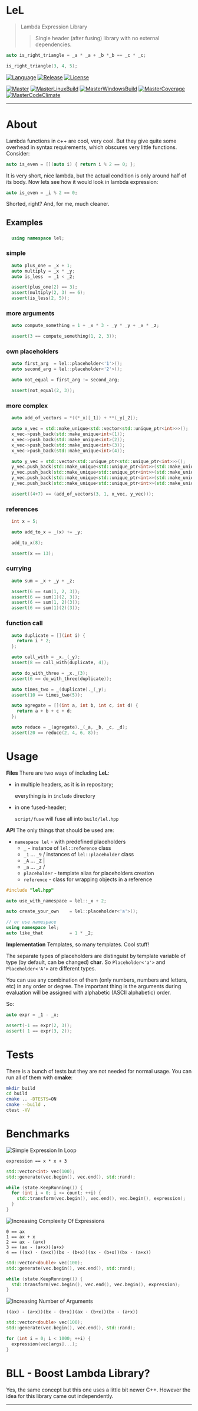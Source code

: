 # LeL

> Lambda Expression Library
> > Single header (after fusing) library with no external dependencies.

```cpp
auto is_right_triangle = _a * _a + _b *_b == _c * _c;

is_right_triangle(3, 4, 5);
```

[![Language][Language-img]][Language-url]
[![Release][Release-img]][Release-url]
[![License][License-img]][License-url]

[![Master][Master-img]][Master-url]
[![MasterLinuxBuild][MasterLinuxBuild-img]][MasterLinuxBuild-url]
[![MasterWindowsBuild][MasterWindowsBuild-img]][MasterWindowsBuild-url]
[![MasterCoverage][MasterCoverage-img]][MasterCoverage-url]
[![MasterCodeClimate][MasterCodeClimate-img]][MasterCodeClimate-url]

---

# About

Lambda functions in c++ are cool, very cool. But they give quite some overhead
in syntax requirements, which obscures very little functions. Consider:

```cpp
auto is_even = [](auto i) { return i % 2 == 0; };
```

It is very short, nice lambda, but the actual condition is only around half of
its body. Now lets see how it would look in lambda expression:

```cpp
auto is_even = _i % 2 == 0;
```

Shorted, right? And, for me, much cleaner.

## Examples

[//]:#(EXAMPLES_BEGIN)

### 

```cpp
  using namespace lel;
```

### simple

```cpp
  auto plus_one = _x + 1;
  auto multiply = _x * _y;
  auto is_less  = _1 < _2;

  assert(plus_one(2) == 3);
  assert(multiply(2, 3) == 6);
  assert(is_less(2, 5));
```

### more arguments

```cpp
  auto compute_something = 1 + _x * 3 - _y * _y + _x * _z;

  assert(3 == compute_something(1, 2, 3));
```

### own placeholders

```cpp
  auto first_arg  = lel::placeholder<'1'>();
  auto second_arg = lel::placeholder<'2'>();

  auto not_equal = first_arg != second_arg;

  assert(not_equal(2, 3));
```

### more complex

```cpp
  auto add_of_vectors = *((*_x)[_1]) + **(_y[_2]);

  auto x_vec = std::make_unique<std::vector<std::unique_ptr<int>>>();
  x_vec->push_back(std::make_unique<int>(1));
  x_vec->push_back(std::make_unique<int>(2));
  x_vec->push_back(std::make_unique<int>(3));
  x_vec->push_back(std::make_unique<int>(4));

  auto y_vec = std::vector<std::unique_ptr<std::unique_ptr<int>>>();
  y_vec.push_back(std::make_unique<std::unique_ptr<int>>(std::make_unique<int>(6)));
  y_vec.push_back(std::make_unique<std::unique_ptr<int>>(std::make_unique<int>(7)));
  y_vec.push_back(std::make_unique<std::unique_ptr<int>>(std::make_unique<int>(8)));
  y_vec.push_back(std::make_unique<std::unique_ptr<int>>(std::make_unique<int>(9)));

  assert((4+7) == (add_of_vectors(3, 1, x_vec, y_vec)));
```

### references

```cpp
  int x = 5;

  auto add_to_x = _(x) += _y;

  add_to_x(8);

  assert(x == 13);
```

### currying

```cpp
  auto sum = _x + _y + _z;

  assert(6 == sum(1, 2, 3));
  assert(6 == sum(1)(2, 3));
  assert(6 == sum(1, 2)(3));
  assert(6 == sum(1)(2)(3));
```

### function call

```cpp
  auto duplicate = [](int i) {
    return i * 2;
  };

  auto call_with = _x._(_y);
  assert(8 == call_with(duplicate, 4));

  auto do_with_three = _x._(3);
  assert(6 == do_with_three(duplicate));

  auto times_two = _(duplicate)._(_y);
  assert(10 == times_two(5));

  auto agregate = [](int a, int b, int c, int d) {
    return a + b + c + d;
  };

  auto reduce = _(agregate)._(_a, _b, _c, _d);
  assert(20 == reduce(2, 4, 6, 8));
```

[//]:#(EXAMPLES_END)

# Usage

**Files** There are two ways of including **LeL**:
 * in multiple headers, as it is in repository;

   everything is in `include` directory
 * in one fused-header;

   `script/fuse` will fuse all into `build/lel.hpp`


**API** The only things that should be used are:
  * `namespace lel`    - with predefined placeholders
    * `_`              - instance of `lel::reference` class
    * `_1` ... `_9`    / instances of `lel::placeholder` class
    * `_A` ... `_Z`    |
    * `_a` ... `_z`    /
    * `placeholder`    - template alias for placeholders creation
    * `reference`      - class for wrapping objects in a reference

```cpp
#include "lel.hpp"

auto use_with_namespace = lel::_x + 2;

auto create_your_own    = lel::placeholder<'a'>();

// or use namespace
using namespace lel;
auto like_that          = 1 * _2;
```

**Implementation** Templates, so many templates. Cool stuff!

The separate types of placeholders are distinguist by template variable of
type (by default, can be changed) **char**.
So `Placeholder<'a'>` and `Placeholder<'A'>` are different types.

You can use any combination of them (only numbers, numbers and letters,
etc) in any order or degree. The important thing is the arguments during
evaluation will be assigned with alphabetic (ASCII alphabetic) order.

So:
```cpp
auto expr = _1 - _x;

assert(-1 == expr(2, 3));
assert( 1 == expr(3, 2));
```

# Tests

There is a bunch of tests but they are not needed for normal usage. You can run
all of them with **cmake**:

```bash
mkdir build
cd build
cmake .. -DTESTS=ON
cmake --build .
ctest -VV
```

# Benchmarks

![Simple Expression In Loop](res/benchmark/simple_expression_in_loop.png "chart")

```
expression == x * x + 3
```

```cpp
std::vector<int> vec(100);
std::generate(vec.begin(), vec.end(), std::rand);

while (state.KeepRunning()) {
  for (int i = 0; i <= count; ++i) {
    std::transform(vec.begin(), vec.end(), vec.begin(), expression);
  }
}
```

![Increasing Complexity Of Expressions](res/benchmark/increasing_complexity_of_expressions.png "chart")

```
0 == ax
1 == ax + x
2 == ax - (a+x)
3 == (ax - (a+x))(a+x)
4 == ((ax) - (a+x))(bx - (b+x))(ax - (b+x))(bx - (a+x))
```

```cpp
std::vector<double> vec(100);
std::generate(vec.begin(), vec.end(), std::rand);

while (state.KeepRunning()) {
  std::transform(vec.begin(), vec.end(), vec.begin(), expression);
}
```

![Increasing Number of Arguments](res/benchmark/increasing_number_of_arguments.png "chart")

```
((ax) - (a+x))(bx - (b+x))(ax - (b+x))(bx - (a+x))
```

```cpp
std::vector<double> vec(100);
std::generate(vec.begin(), vec.end(), std::rand);

for (int i = 0; i < 1000; ++i) {
  expression(vec[args]...);
}
```

# BLL - Boost Lambda Library?

Yes, the same concept but this one uses a little bit newer C++.
However the idea for this library came out independently.

---

[Language-img]: https://img.shields.io/badge/language-C++14-d65d0e.svg?style=flat-square
[Language-url]: https://isocpp.org
[Release-img]: https://img.shields.io/github/release/dawikur/lel.svg?style=flat-square
[Release-url]: https://github.com/dawikur/lel/releases
[License-img]: https://img.shields.io/github/license/dawikur/lel.svg?style=flat-square
[License-url]: https://github.com/dawikur/lel/blob/master/LICENSE

[Master-img]: https://img.shields.io/badge/-%20master-grey.svg?style=flat-square
[Master-url]: https://github.com/dawikur/lel
[MasterLinuxBuild-img]: https://img.shields.io/travis/dawikur/lel/master.svg?label=linux&style=flat-square
[MasterLinuxBuild-url]: https://travis-ci.org/dawikur/lel
[MasterWindowsBuild-img]: https://img.shields.io/appveyor/ci/dawikur/lel/master.svg?label=windows&style=flat-square
[MasterWindowsBuild-url]: https://ci.appveyor.com/project/dawikur/lel
[MasterCoverage-img]: https://img.shields.io/codecov/c/github/dawikur/lel/master.svg?label=coverage&style=flat-square
[MasterCoverage-url]: https://codecov.io/gh/dawikur/lel
[MasterCodeClimate-img]: https://img.shields.io/codeclimate/issues/github/dawikur/lel.svg?style=flat-square
[MasterCodeClimate-url]: https://codeclimate.com/github/dawikur/lel/

[Develop-img]: https://img.shields.io/badge/-develop-lightgrey.svg?style=flat-square
[Develop-url]: https://github.com/dawikur/lel/tree/develop
[DevelopLinuxBuild-img]: https://img.shields.io/travis/dawikur/lel/develop.svg?label=linux&style=flat-square
[DevelopLinuxBuild-url]: https://travis-ci.org/dawikur/lel
[DevelopWindowsBuild-img]: https://img.shields.io/appveyor/ci/dawikur/lel/develop.svg?label=windows&style=flat-square
[DevelopWindowsBuild-url]: https://ci.appveyor.com/project/dawikur/lel
[DevelopCoverage-img]: https://img.shields.io/codecov/c/github/dawikur/lel/develop.svg?label=coverage&style=flat-square
[DevelopCoverage-url]: https://codecov.io/gh/dawikur/lel
